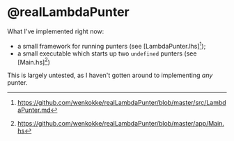 @realLambdaPunter
===

What I've implemented right now:

  - a small framework for running punters (see [LambdaPunter.lhs][^LambdaPunter]);
  - a small executable which starts up two `undefined` punters (see [Main.hs][^Main])

This is largely untested, as I haven't gotten around to implementing *any* punter.

[^LambdaPunter]: https://github.com/wenkokke/realLambdaPunter/blob/master/src/LambdaPunter.md
[^Main]: https://github.com/wenkokke/realLambdaPunter/blob/master/app/Main.hs
